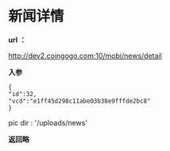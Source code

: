 
# 新闻详情 #

**url ：**

http://dev2.coingogo.com:10/mobi/news/detail

**入参**
	
	{
	"id":32,
	"vcd":"e1ff45d298c11abe03b38e9fffde2bc8"
	}

pic dir : '/uploads/news'

**返回略**
